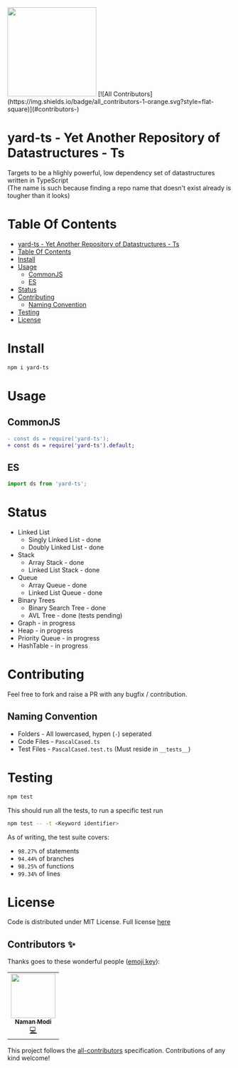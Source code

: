<img width=200 src="https://raw.githubusercontent.com/yashshah1/yard-ts/master/assets/logo.svg">
<!-- ALL-CONTRIBUTORS-BADGE:START - Do not remove or modify this section -->
[![All Contributors](https://img.shields.io/badge/all_contributors-1-orange.svg?style=flat-square)](#contributors-)
<!-- ALL-CONTRIBUTORS-BADGE:END -->

# yard-ts - Yet Another Repository of Datastructures - Ts

Targets to be a hlighly powerful, low dependency set of datastructures written in TypeScript<br />
(The name is such because finding a repo name that doesn't exist already is tougher than it looks)

# Table Of Contents

- [yard-ts - Yet Another Repository of Datastructures - Ts](#yard-ts---yet-another-repository-of-datastructures---ts)
- [Table Of Contents](#table-of-contents)
- [Install](#install)
- [Usage](#usage)
  - [CommonJS](#commonjs)
  - [ES](#es)
- [Status](#status)
- [Contributing](#contributing)
  - [Naming Convention](#naming-convention)
- [Testing](#testing)
- [License](#license)

# Install

```sh
npm i yard-ts
```

# Usage

## CommonJS

```diff
- const ds = require('yard-ts');
+ const ds = require('yard-ts').default;
```

## ES

```js
import ds from 'yard-ts';
```

# Status

- Linked List
  - Singly Linked List - done
  - Doubly Linked List - done
- Stack
  - Array Stack - done
  - Linked List Stack - done
- Queue
  - Array Queue - done
  - Linked List Queue - done
- Binary Trees
  - Binary Search Tree - done
  - AVL Tree - done (tests pending)
- Graph - in progress
- Heap - in progress
- Priority Queue - in progress
- HashTable - in progress

# Contributing

Feel free to fork and raise a PR with any bugfix / contribution.

## Naming Convention

- Folders - All lowercased, hypen (`-`) seperated
- Code Files - `PascalCased.ts`
- Test Files - `PascalCased.test.ts` (Must reside in `__tests__`)

# Testing
```sh
npm test
```
This should run all the tests, to run a specific test run
```sh
npm test -- -t <Keyword identifier>
```

As of writing, the test suite covers:
- `98.27%` of statements
- `94.44%` of branches
- `98.25%` of functions
- `99.34%` of lines

# License

Code is distributed under MIT License. Full license [here](https://github.com/yashshah1/datastructures-ts/blob/master/LICENSE)

## Contributors ✨

Thanks goes to these wonderful people ([emoji key](https://allcontributors.org/docs/en/emoji-key)):

<!-- ALL-CONTRIBUTORS-LIST:START - Do not remove or modify this section -->
<!-- prettier-ignore-start -->
<!-- markdownlint-disable -->
<table>
  <tr>
    <td align="center"><a href="https://github.com/naman-modi"><img src="https://avatars3.githubusercontent.com/u/38180263?v=4" width="100px;" alt=""/><br /><sub><b>Naman Modi</b></sub></a><br /><a href="https://github.com/yashshah1/yard-ts/commits?author=naman-modi" title="Code">💻</a></td>
  </tr>
</table>

<!-- markdownlint-enable -->
<!-- prettier-ignore-end -->
<!-- ALL-CONTRIBUTORS-LIST:END -->

This project follows the [all-contributors](https://github.com/all-contributors/all-contributors) specification. Contributions of any kind welcome!